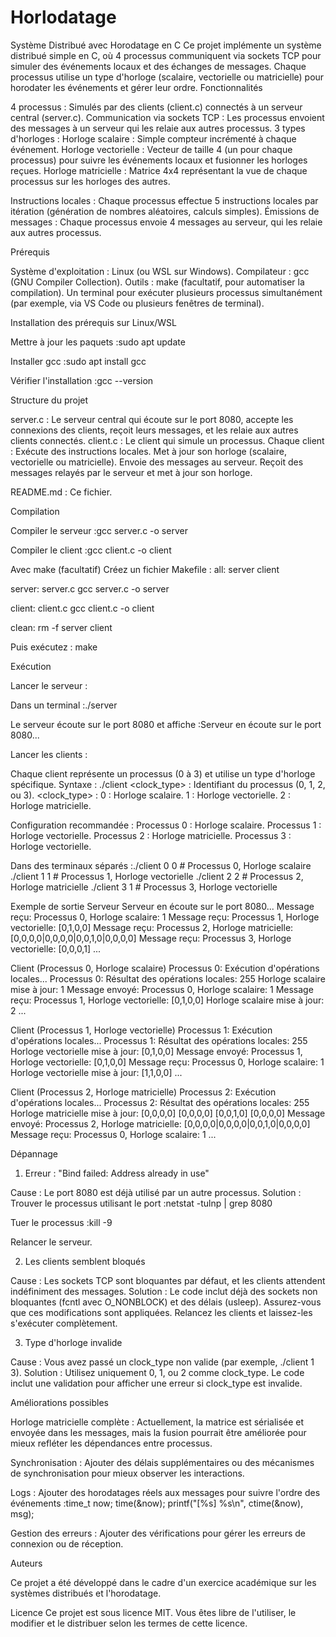 # Horlodatage
Système Distribué avec Horodatage en C
Ce projet implémente un système distribué simple en C, où 4 processus communiquent via sockets TCP pour simuler des événements locaux et des échanges de messages. Chaque processus utilise un type d'horloge (scalaire, vectorielle ou matricielle) pour horodater les événements et gérer leur ordre.
Fonctionnalités

4 processus : Simulés par des clients (client.c) connectés à un serveur central (server.c).
Communication via sockets TCP : Les processus envoient des messages à un serveur qui les relaie aux autres processus.
3 types d'horloges :
Horloge scalaire : Simple compteur incrémenté à chaque événement.
Horloge vectorielle : Vecteur de taille 4 (un pour chaque processus) pour suivre les événements locaux et fusionner les horloges reçues.
Horloge matricielle : Matrice 4x4 représentant la vue de chaque processus sur les horloges des autres.


Instructions locales : Chaque processus effectue 5 instructions locales par itération (génération de nombres aléatoires, calculs simples).
Émissions de messages : Chaque processus envoie 4 messages au serveur, qui les relaie aux autres processus.

Prérequis

Système d'exploitation : Linux (ou WSL sur Windows).
Compilateur : gcc (GNU Compiler Collection).
Outils :
make (facultatif, pour automatiser la compilation).
Un terminal pour exécuter plusieurs processus simultanément (par exemple, via VS Code ou plusieurs fenêtres de terminal).



Installation des prérequis sur Linux/WSL

Mettre à jour les paquets :sudo apt update


Installer gcc :sudo apt install gcc


Vérifier l'installation :gcc --version



Structure du projet

server.c : Le serveur central qui écoute sur le port 8080, accepte les connexions des clients, reçoit leurs messages, et les relaie aux autres clients connectés.
client.c : Le client qui simule un processus. Chaque client :
Exécute des instructions locales.
Met à jour son horloge (scalaire, vectorielle ou matricielle).
Envoie des messages au serveur.
Reçoit des messages relayés par le serveur et met à jour son horloge.


README.md : Ce fichier.

Compilation

Compiler le serveur :gcc server.c -o server


Compiler le client :gcc client.c -o client



Avec make (facultatif)
Créez un fichier Makefile :
all: server client

server: server.c
	gcc server.c -o server

client: client.c
	gcc client.c -o client

clean:
	rm -f server client

Puis exécutez :
make

Exécution

Lancer le serveur :

Dans un terminal :./server


Le serveur écoute sur le port 8080 et affiche :Serveur en écoute sur le port 8080...




Lancer les clients :

Chaque client représente un processus (0 à 3) et utilise un type d'horloge spécifique.
Syntaxe : ./client <pid> <clock_type>
<pid> : Identifiant du processus (0, 1, 2, ou 3).
<clock_type> :
0 : Horloge scalaire.
1 : Horloge vectorielle.
2 : Horloge matricielle.




Configuration recommandée :
Processus 0 : Horloge scalaire.
Processus 1 : Horloge vectorielle.
Processus 2 : Horloge matricielle.
Processus 3 : Horloge vectorielle.


Dans des terminaux séparés :./client 0 0  # Processus 0, Horloge scalaire
./client 1 1  # Processus 1, Horloge vectorielle
./client 2 2  # Processus 2, Horloge matricielle
./client 3 1  # Processus 3, Horloge vectorielle





Exemple de sortie
Serveur
Serveur en écoute sur le port 8080...
Message reçu: Processus 0, Horloge scalaire: 1
Message reçu: Processus 1, Horloge vectorielle: [0,1,0,0]
Message reçu: Processus 2, Horloge matricielle: [0,0,0,0|0,0,0,0|0,0,1,0|0,0,0,0]
Message reçu: Processus 3, Horloge vectorielle: [0,0,0,1]
...

Client (Processus 0, Horloge scalaire)
Processus 0: Exécution d'opérations locales...
Processus 0: Résultat des opérations locales: 255
Horloge scalaire mise à jour: 1
Message envoyé: Processus 0, Horloge scalaire: 1
Message reçu: Processus 1, Horloge vectorielle: [0,1,0,0]
Horloge scalaire mise à jour: 2
...

Client (Processus 1, Horloge vectorielle)
Processus 1: Exécution d'opérations locales...
Processus 1: Résultat des opérations locales: 255
Horloge vectorielle mise à jour: [0,1,0,0]
Message envoyé: Processus 1, Horloge vectorielle: [0,1,0,0]
Message reçu: Processus 0, Horloge scalaire: 1
Horloge vectorielle mise à jour: [1,1,0,0]
...

Client (Processus 2, Horloge matricielle)
Processus 2: Exécution d'opérations locales...
Processus 2: Résultat des opérations locales: 255
Horloge matricielle mise à jour:
[0,0,0,0]
[0,0,0,0]
[0,0,1,0]
[0,0,0,0]
Message envoyé: Processus 2, Horloge matricielle: [0,0,0,0|0,0,0,0|0,0,1,0|0,0,0,0]
Message reçu: Processus 0, Horloge scalaire: 1
...

Dépannage
1. Erreur : "Bind failed: Address already in use"

Cause : Le port 8080 est déjà utilisé par un autre processus.
Solution :
Trouver le processus utilisant le port :netstat -tulnp | grep 8080


Tuer le processus :kill -9 <pid>


Relancer le serveur.



2. Les clients semblent bloqués

Cause : Les sockets TCP sont bloquantes par défaut, et les clients attendent indéfiniment des messages.
Solution :
Le code inclut déjà des sockets non bloquantes (fcntl avec O_NONBLOCK) et des délais (usleep). Assurez-vous que ces modifications sont appliquées.
Relancez les clients et laissez-les s'exécuter complètement.



3. Type d'horloge invalide

Cause : Vous avez passé un clock_type non valide (par exemple, ./client 1 3).
Solution :
Utilisez uniquement 0, 1, ou 2 comme clock_type.
Le code inclut une validation pour afficher une erreur si clock_type est invalide.



Améliorations possibles

Horloge matricielle complète :
Actuellement, la matrice est sérialisée et envoyée dans les messages, mais la fusion pourrait être améliorée pour mieux refléter les dépendances entre processus.


Synchronisation :
Ajouter des délais supplémentaires ou des mécanismes de synchronisation pour mieux observer les interactions.


Logs :
Ajouter des horodatages réels aux messages pour suivre l'ordre des événements :time_t now;
time(&now);
printf("[%s] %s\n", ctime(&now), msg);




Gestion des erreurs :
Ajouter des vérifications pour gérer les erreurs de connexion ou de réception.



Auteurs

Ce projet a été développé dans le cadre d'un exercice académique sur les systèmes distribués et l'horodatage.

Licence
Ce projet est sous licence MIT. Vous êtes libre de l'utiliser, le modifier et le distribuer selon les termes de cette licence.
